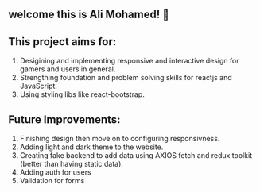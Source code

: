 ## welcome this is Ali Mohamed! 👋

## This project aims for:

1. Desigining and implementing responsive and interactive design for gamers and users in general.
2. Strengthing foundation and problem solving skills for reactjs and JavaScript.
3. Using styling libs like react-bootstrap.

## Future Improvements:

1. Finishing design then move on to configuring responsivness.
2. Adding light and dark theme to the website.
3. Creating fake backend to add data using AXIOS fetch and redux toolkit (better than having static data).
4. Adding auth for users
5. Validation for forms
